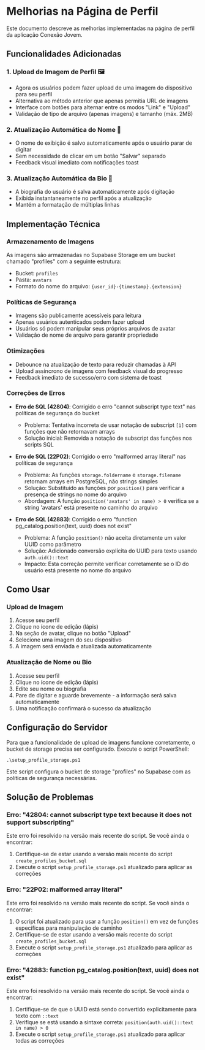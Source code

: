 # Melhorias na Página de Perfil

Este documento descreve as melhorias implementadas na página de perfil da aplicação Conexão Jovem.

## Funcionalidades Adicionadas

### 1. Upload de Imagem de Perfil 🖼️
- Agora os usuários podem fazer upload de uma imagem do dispositivo para seu perfil
- Alternativa ao método anterior que apenas permitia URL de imagens
- Interface com botões para alternar entre os modos "Link" e "Upload"
- Validação de tipo de arquivo (apenas imagens) e tamanho (máx. 2MB)

### 2. Atualização Automática do Nome 📝
- O nome de exibição é salvo automaticamente após o usuário parar de digitar
- Sem necessidade de clicar em um botão "Salvar" separado
- Feedback visual imediato com notificações toast

### 3. Atualização Automática da Bio 📄
- A biografia do usuário é salva automaticamente após digitação
- Exibida instantaneamente no perfil após a atualização
- Mantém a formatação de múltiplas linhas

## Implementação Técnica

### Armazenamento de Imagens
As imagens são armazenadas no Supabase Storage em um bucket chamado "profiles" com a seguinte estrutura:
- Bucket: `profiles`
- Pasta: `avatars`
- Formato do nome do arquivo: `{user_id}-{timestamp}.{extension}`

### Políticas de Segurança
- Imagens são publicamente acessíveis para leitura
- Apenas usuários autenticados podem fazer upload
- Usuários só podem manipular seus próprios arquivos de avatar
- Validação de nome de arquivo para garantir propriedade

### Otimizações
- Debounce na atualização de texto para reduzir chamadas à API
- Upload assíncrono de imagens com feedback visual do progresso
- Feedback imediato de sucesso/erro com sistema de toast

### Correções de Erros
- **Erro de SQL (42804)**: Corrigido o erro "cannot subscript type text" nas políticas de segurança do bucket
  - Problema: Tentativa incorreta de usar notação de subscript `[1]` com funções que não retornavam arrays
  - Solução inicial: Removida a notação de subscript das funções nos scripts SQL

- **Erro de SQL (22P02)**: Corrigido o erro "malformed array literal" nas políticas de segurança
  - Problema: As funções `storage.foldername` e `storage.filename` retornam arrays em PostgreSQL, não strings simples
  - Solução: Substituído as funções por `position()` para verificar a presença de strings no nome do arquivo
  - Abordagem: A função `position('avatars' in name) > 0` verifica se a string 'avatars' está presente no caminho do arquivo

- **Erro de SQL (42883)**: Corrigido o erro "function pg_catalog.position(text, uuid) does not exist"
  - Problema: A função `position()` não aceita diretamente um valor UUID como parâmetro
  - Solução: Adicionado conversão explícita do UUID para texto usando `auth.uid()::text`
  - Impacto: Esta correção permite verificar corretamente se o ID do usuário está presente no nome do arquivo

## Como Usar

### Upload de Imagem
1. Acesse seu perfil
2. Clique no ícone de edição (lápis)
3. Na seção de avatar, clique no botão "Upload"
4. Selecione uma imagem do seu dispositivo
5. A imagem será enviada e atualizada automaticamente

### Atualização de Nome ou Bio
1. Acesse seu perfil
2. Clique no ícone de edição (lápis)
3. Edite seu nome ou biografia
4. Pare de digitar e aguarde brevemente - a informação será salva automaticamente
5. Uma notificação confirmará o sucesso da atualização

## Configuração do Servidor

Para que a funcionalidade de upload de imagens funcione corretamente, o bucket de storage precisa ser configurado. Execute o script PowerShell:

```
.\setup_profile_storage.ps1
```

Este script configura o bucket de storage "profiles" no Supabase com as políticas de segurança necessárias.

## Solução de Problemas

### Erro: "42804: cannot subscript type text because it does not support subscripting"
Este erro foi resolvido na versão mais recente do script. Se você ainda o encontrar:
1. Certifique-se de estar usando a versão mais recente do script `create_profiles_bucket.sql`
2. Execute o script `setup_profile_storage.ps1` atualizado para aplicar as correções

### Erro: "22P02: malformed array literal"
Este erro foi resolvido na versão mais recente do script. Se você ainda o encontrar:
1. O script foi atualizado para usar a função `position()` em vez de funções específicas para manipulação de caminho
2. Certifique-se de estar usando a versão mais recente do script `create_profiles_bucket.sql`
3. Execute o script `setup_profile_storage.ps1` atualizado para aplicar as correções

### Erro: "42883: function pg_catalog.position(text, uuid) does not exist"
Este erro foi resolvido na versão mais recente do script. Se você ainda o encontrar:
1. Certifique-se de que o UUID está sendo convertido explicitamente para texto com `::text`
2. Verifique se está usando a sintaxe correta: `position(auth.uid()::text in name) > 0`
3. Execute o script `setup_profile_storage.ps1` atualizado para aplicar todas as correções 
